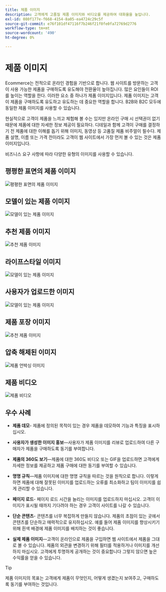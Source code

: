 ```yaml
---
title: 제품 이미지
description: 고객에게 고품질 제품 이미지와 비디오를 제공하여 대화율을 높입니다.
exl-id: 080f177e-f668-4154-8a05-ea4724c29c5f
source-git-commit: e76f101df47116f7b246f21f0fe0fa72769d2776
workflow-type: tm+mt
source-wordcount: '490'
ht-degree: 0%

---
```


# 제품 이미지

Ecommerce는 전적으로 온라인 경험을 기반으로 합니다. 웹 사이트를 방문하는 고객이 사용 가능한 제품을 구매하도록 유도해야 전환율이 높아집니다. 많은 요인들이 ROI를 높이는 역할을 한다. 이러한 요소 중 하나가 제품 이미지입니다. 제품 이미지는 고객이 제품을 구매하도록 유도하고 유도하는 데 중요한 역할을 합니다. B2B와 B2C 모두에 동일한 제품 이미지를 사용할 수 있습니다.

현실적으로 고객이 제품을 느끼고 체험해 볼 수는 있지만 온라인 구매 시 선택권이 없기 때문에 제품에 대한 자세한 정보 제공이 필요하다. 디테일과 함께 고객이 구매를 결정하기 전 제품에 대한 이해를 돕기 위해 이미지, 동영상 등 고품질 제품 비주얼이 필수다. 제품 설명, 이름 또는 가격 전이라도 고객이 웹 사이트에서 가장 먼저 볼 수 있는 것은 제품 이미지입니다.

비즈니스 요구 사항에 따라 다양한 유형의 이미지를 사용할 수 있습니다.

## 평평한 표면의 제품 이미지

![평평한 표면의 제품 이미지](../../assets/playbooks/product-image-flat.png)

## 모델이 있는 제품 이미지

![모델이 있는 제품 이미지](../../assets/playbooks/product-image-model.png)

## 추천 제품 이미지

![추천 제품 이미지](../../assets/playbooks/product-image-feature.png)

## 라이프스타일 이미지

![모델이 있는 제품 이미지](../../assets/playbooks/product-image-lifestyle.png)

## 사용자가 업로드한 이미지

![모델이 있는 제품 이미지](../../assets/playbooks/product-image-user-upload.png)

## 제품 포장 이미지

![추천 제품 이미지](../../assets/playbooks/product-image-packaging.png)

## 압축 해제된 이미지

![제품 언박싱 이미지](../../assets/playbooks/product-image-unboxing.png)

## 제품 비디오

![제품 비디오](../../assets/playbooks/product-video.png)

## 우수 사례

- **제품 데모**- 제품에 정의된 목적이 있는 경우 제품을 데모하여 기능과 특징을 표시하십시오.

- **사용자가 생성한 이미지 홍보**—사용자가 제품 이미지를 리뷰로 업로드하여 다른 구매자가 제품을 구매하도록 동기를 부여합니다.

- **제품의 360도 보기**—제품에 대한 360도 비디오 또는 GIF을 업로드하면 고객에게 자세한 정보를 제공하고 제품 구매에 대한 동기를 부여할 수 있습니다.

- **명명 규칙**—제품 이미지에 대한 명명 규칙을 따르는 것을 원칙으로 합니다. 이렇게 하면 제품에 대해 잘못된 이미지를 업로드하는 오류를 최소화하고 팀이 이미지를 쉽게 관리할 수 있습니다.

- **페이지 로드**- 페이지 로드 시간을 늘리는 이미지를 업로드하지 마십시오. 고객이 이미지가 표시될 때까지 기다려야 하는 경우 고객이 사이트를 나갈 수 있습니다.

- **단순 콘텐츠**- 콘텐츠를 너무 복잡하게 만들지 않습니다. 제품의 초점이 있는 곳에서 콘텐츠를 단순하고 매력적으로 유지하십시오. 예를 들어 제품 이미지를 향상시키기 위해 흰색 배경에 제품 이미지를 배치하는 것이 좋습니다.

- **실제 제품 이미지**—고객이 온라인으로 제품을 구입하면 웹 사이트에서 제품을 그대로 볼 수 있습니다. 제품의 외관을 변경하기 위해 필터를 적용하거나 이미지를 개선하지 마십시오. 고객에게 투명하게 공개하는 것이 중요합니다 그렇지 않으면 높은 수익률을 얻을 수 있습니다.

>[!TIP]
>
>제품 이미지의 목표는 고객에게 제품이 무엇인지, 어떻게 생겼는지 보여주고, 구매하도록 동기를 부여하는 것입니다.
